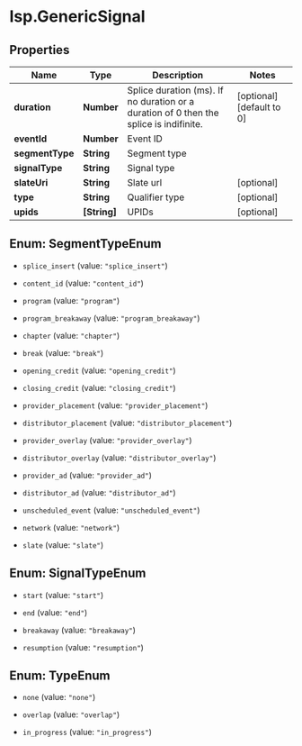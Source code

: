# Isp.GenericSignal

## Properties

Name | Type | Description | Notes
------------ | ------------- | ------------- | -------------
**duration** | **Number** | Splice duration (ms).  If no duration or a duration of 0 then the splice is indifinite. | [optional] [default to 0]
**eventId** | **Number** | Event ID | 
**segmentType** | **String** | Segment type | 
**signalType** | **String** | Signal type | 
**slateUri** | **String** | Slate url | [optional] 
**type** | **String** | Qualifier type | [optional] 
**upids** | **[String]** | UPIDs | [optional] 



## Enum: SegmentTypeEnum


* `splice_insert` (value: `"splice_insert"`)

* `content_id` (value: `"content_id"`)

* `program` (value: `"program"`)

* `program_breakaway` (value: `"program_breakaway"`)

* `chapter` (value: `"chapter"`)

* `break` (value: `"break"`)

* `opening_credit` (value: `"opening_credit"`)

* `closing_credit` (value: `"closing_credit"`)

* `provider_placement` (value: `"provider_placement"`)

* `distributor_placement` (value: `"distributor_placement"`)

* `provider_overlay` (value: `"provider_overlay"`)

* `distributor_overlay` (value: `"distributor_overlay"`)

* `provider_ad` (value: `"provider_ad"`)

* `distributor_ad` (value: `"distributor_ad"`)

* `unscheduled_event` (value: `"unscheduled_event"`)

* `network` (value: `"network"`)

* `slate` (value: `"slate"`)





## Enum: SignalTypeEnum


* `start` (value: `"start"`)

* `end` (value: `"end"`)

* `breakaway` (value: `"breakaway"`)

* `resumption` (value: `"resumption"`)





## Enum: TypeEnum


* `none` (value: `"none"`)

* `overlap` (value: `"overlap"`)

* `in_progress` (value: `"in_progress"`)




